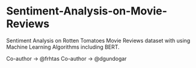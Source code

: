 # Sentiment-Analysis-on-Movie-Reviews
 Sentiment Analysis on Rotten Tomatoes Movie Reviews dataset with using Machine Learning Algorithms including BERT.

Co-author -> @frhtas
Co-author -> @dgundogar
